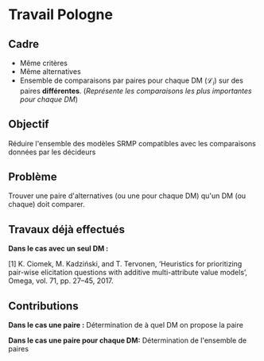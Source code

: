# Travail Pologne

## Cadre

- Même critères
- Même alternatives
- Ensemble de comparaisons par paires pour chaque DM ($\mathcal{L}_i$) sur des paires **différentes**. (*Représente les comparaisons les plus importantes pour chaque DM*)

## Objectif

Réduire l'ensemble des modèles SRMP compatibles avec les comparaisons données par les décideurs

## Problème

Trouver une paire d'alternatives (ou une pour chaque DM) qu'un DM (ou chaque) doit comparer.

## Travaux déjà effectués

**Dans le cas avec un seul DM :**

[1] K. Ciomek, M. Kadziński, and T. Tervonen, ‘Heuristics for prioritizing pair-wise elicitation questions with additive multi-attribute value models’, Omega, vol. 71, pp. 27–45, 2017.

## Contributions

**Dans le cas une paire :**
Détermination de à quel DM on propose la paire

**Dans le cas une paire pour chaque DM:**
Détermination de l'ensemble de paires
